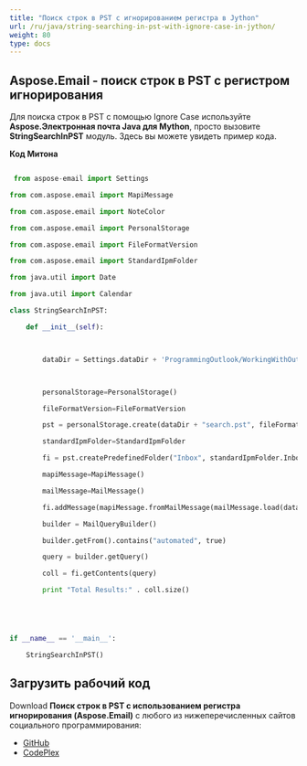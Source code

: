 ```yaml
---
title: "Поиск строк в PST с игнорированием регистра в Jython"
url: /ru/java/string-searching-in-pst-with-ignore-case-in-jython/
weight: 80
type: docs
---
```


## **Aspose.Email - поиск строк в PST с регистром игнорирования**
Для поиска строк в PST с помощью Ignore Case используйте **Aspose.Электронная почта Java для Mython**, просто вызовите **StringSearchInPST** модуль. Здесь вы можете увидеть пример кода.

**Код Митона**

```python

 from aspose-email import Settings

from com.aspose.email import MapiMessage

from com.aspose.email import NoteColor

from com.aspose.email import PersonalStorage

from com.aspose.email import FileFormatVersion

from com.aspose.email import StandardIpmFolder

from java.util import Date

from java.util import Calendar

class StringSearchInPST:

    def __init__(self):



        dataDir = Settings.dataDir + 'ProgrammingOutlook/WorkingWithOutlookPersonalStorage/StringSearchInPST/'



        personalStorage=PersonalStorage()

        fileFormatVersion=FileFormatVersion

        pst = personalStorage.create(dataDir + "search.pst", fileFormatVersion.Unicode)

        standardIpmFolder=StandardIpmFolder

        fi = pst.createPredefinedFolder("Inbox", standardIpmFolder.Inbox)

        mapiMessage=MapiMessage()

        mailMessage=MailMessage()

        fi.addMessage(mapiMessage.fromMailMessage(mailMessage.load(dataDir + "search.pst")))

        builder = MailQueryBuilder()

        builder.getFrom().contains("automated", true)

        query = builder.getQuery()

        coll = fi.getContents(query)

        print "Total Results:" . coll.size()





if __name__ == '__main__':       

    StringSearchInPST()

```
## **Загрузить рабочий код**
Download **Поиск строк в PST с использованием регистра игнорирования (Aspose.Email)** с любого из нижеперечисленных сайтов социального программирования:

- [GitHub](https://github.com/aspose-email/Aspose.Email-for-Java/releases/tag/Aspose.Email_Java_for_Jython-v1.0)
- [CodePlex](https://archive.codeplex.com/?p=asposeemailjavajython)
